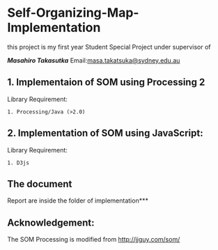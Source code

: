 # Self-Organizing-Map-Implementation

this project is my first year Student Special Project under supervisor of 

***Masahiro Takasutka*** Email:masa.takatsuka@sydney.edu.au



## 1. Implementaion of SOM using Processing 2
  
   Library Requirement:
   
    1. Processing/Java (>2.0)

## 2. Implementation of SOM using JavaScript:
  Library Requirement:
  
    1. D3js 
    

## The document 

Report are inside the folder of implementation***

## Acknowledgement:

The SOM Processing is modified from 
http://jjguy.com/som/
